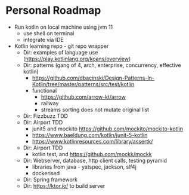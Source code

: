 # Personal Roadmap

- Run kotlin on local machine using jvm 11
  - use shell on terminal
  - integrate via IDE
- Kotlin learning repo - git repo wrapper
  - Dir: examples of language use (https://play.kotlinlang.org/koans/overview)
  - Dir: patterns (gang of 4, arch, enterprise, concurrency, effective kotlin)
    - https://github.com/dbacinski/Design-Patterns-In-Kotlin/tree/master/patterns/src/test/kotlin
    - functional
      - https://github.com/arrow-kt/arrow
      - railway
      - streams sorting does not mutate original list
  - Dir: Fizzbuzz TDD
  - Dir: Airport TDD
    - junit5 and mockito https://github.com/mockito/mockito-kotlin
    - https://www.baeldung.com/kotlin/junit-5-kotlin
    - https://www.kotlinresources.com/library/assertk/
  - Dir: Airport TDD
    - kotlin test, and https://github.com/mockk/mockk
  - Dir: Webserver, database, http client calls, testing pyramid
    - libraries from java - yatspec, jackson, slf4j
    - dockerised
  - Dir: Spring framework
  - Dir: https://ktor.io/ to build server
